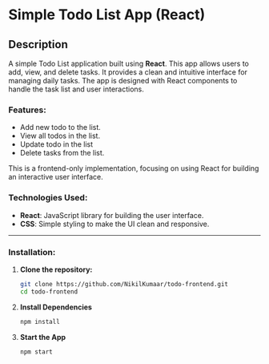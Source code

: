 # Simple Todo List App (React)

## Description

A simple Todo List application built using **React**. This app allows users to add, view, and delete tasks. It provides a clean and intuitive interface for managing daily tasks. The app is designed with React components to handle the task list and user interactions.

### Features:
- Add new todo to the list.
- View all todos in the list.
- Update todo in the list
- Delete tasks from the list.
  
This is a frontend-only implementation, focusing on using React for building an interactive user interface.

### Technologies Used:
- **React**: JavaScript library for building the user interface.
- **CSS**: Simple styling to make the UI clean and responsive.

---

### Installation:

1. **Clone the repository:**

   ```bash
   git clone https://github.com/NikilKumaar/todo-frontend.git
   cd todo-frontend

2. **Install Dependencies**
   ```bash
   npm install

3. **Start the App**
   ```bash
   npm start


